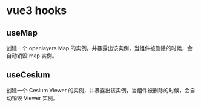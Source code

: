 # vue3 hooks

## useMap

创建一个 openlayers Map 的实例，并暴露出该实例，当组件被删除的时候，会自动销毁 map 实例。

## useCesium

创建一个 Cesium Viewer 的实例，并暴露出该实例，当组件被删除的时候，会自动销毁 Viewer 实例。